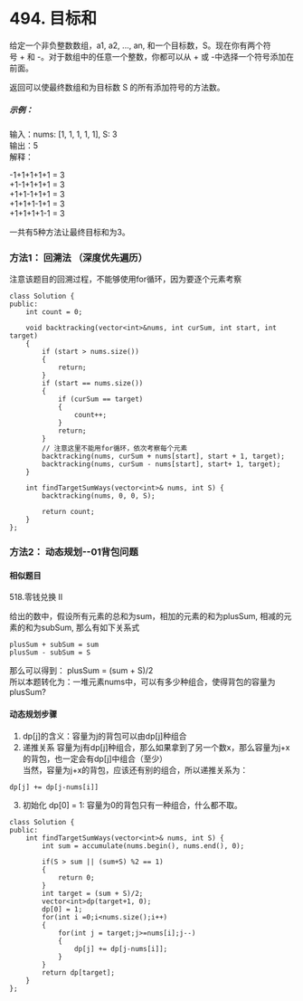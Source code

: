 # 494. 目标和

给定一个非负整数数组，a1, a2, ..., an, 和一个目标数，S。现在你有两个符号 + 和 -。对于数组中的任意一个整数，你都可以从 + 或 -中选择一个符号添加在前面。

返回可以使最终数组和为目标数 S 的所有添加符号的方法数。

##### 示例：

输入：nums: [1, 1, 1, 1, 1], S: 3  
输出：5  
解释：  

-1+1+1+1+1 = 3  
+1-1+1+1+1 = 3  
+1+1-1+1+1 = 3  
+1+1+1-1+1 = 3  
+1+1+1+1-1 = 3  

一共有5种方法让最终目标和为3。  

### 方法1： 回溯法 （深度优先遍历）

注意该题目的回溯过程，不能够使用for循环，因为要逐个元素考察

```
class Solution {
public:
    int count = 0;

    void backtracking(vector<int>&nums, int curSum, int start, int target)
    {
        if (start > nums.size())
        {
            return;
        }
        if (start == nums.size())
        {
            if (curSum == target)
            {
                count++;
            }
            return;
        }
        // 注意这里不能用for循环，依次考察每个元素
        backtracking(nums, curSum + nums[start], start + 1, target);
        backtracking(nums, curSum - nums[start], start+ 1, target);
    }

    int findTargetSumWays(vector<int>& nums, int S) {
	    backtracking(nums, 0, 0, S);

        return count;
    }
};
```

### 方法2： 动态规划--01背包问题

#### 相似题目
518.零钱兑换 II  

给出的数中，假设所有元素的总和为sum，相加的元素的和为plusSum, 相减的元素的和为subSum, 那么有如下关系式
```
plusSum + subSum = sum
plusSum - subSum = S
```
那么可以得到： plusSum = (sum + S)/2  
所以本题转化为：一堆元素nums中，可以有多少种组合，使得背包的容量为plusSum?

#### 动态规划步骤
1. dp[j]的含义：容量为j的背包可以由dp[j]种组合
2. 递推关系
容量为j有dp[j]种组合，那么如果拿到了另一个数x，那么容量为j+x的背包，也一定会有dp[j]中组合（至少）  
当然，容量为j+x的背包，应该还有别的组合，所以递推关系为：
```
dp[j] += dp[j-nums[i]]
```
3. 初始化
dp[0] = 1: 容量为0的背包只有一种组合，什么都不取。

```
class Solution {
public:
    int findTargetSumWays(vector<int>& nums, int S) {
        int sum = accumulate(nums.begin(), nums.end(), 0);
        
        if(S > sum || (sum+S) %2 == 1) 
        {
            return 0;
        }
        int target = (sum + S)/2;
        vector<int>dp(target+1, 0);
        dp[0] = 1;
        for(int i =0;i<nums.size();i++)
        {
            for(int j = target;j>=nums[i];j--)
            {
                dp[j] += dp[j-nums[i]];
            }
        }
        return dp[target];
    }
};
```

